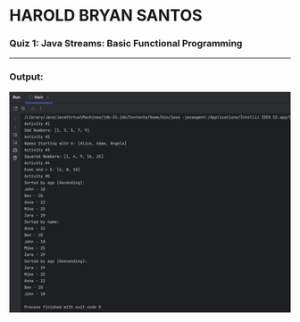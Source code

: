 # HAROLD BRYAN SANTOS
### Quiz 1: Java Streams: Basic Functional Programming
***
### Output:
![image info](output.png)
